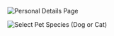 

![Personal Details Page](https://user-images.githubusercontent.com/99127888/229289567-6dd9b3ab-35ec-4b1f-b027-3e4c2e931d05.png)

![Select Pet Species (Dog or Cat)](https://user-images.githubusercontent.com/99127888/229289593-bcbcafb9-6486-4e16-8486-3ef7610c9719.png)



